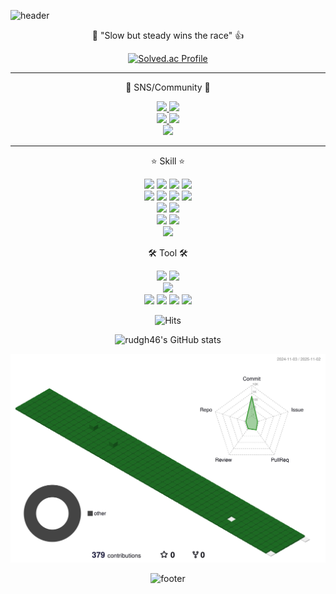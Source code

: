 ![header](https://capsule-render.vercel.app/api?type=waving&color=8B00FF&height=300&section=header&text=경호's%20Github&fontSize=90&animation=fadeIn&fontAlignY=38&desc=The%20target%20Domain%20:%20Backend&descAlignY=51&descAlign=62)

<p align='center'> 💪 "Slow but steady wins the race" 👍 </p>

<div align=center>

[![Solved.ac Profile](http://mazassumnida.wtf/api/v2/generate_badge?boj=rudgh46)](https://solved.ac/rudgh46/)

</div>

---

<p align='center'> 👋 SNS/Community 👋 </p>
<p align='center'>
  <a href="https://rudgh46.github.io/">
    <img src="https://img.shields.io/badge/DevBlog-222222?logo=Blogger&logoColor=white"/>
  </a>
  <a href="https://marmalade-grin-120.notion.site/Junior-Backend-Developer-2a5aae463eb6442f83d6fa82f703adb5">
    <img src="https://img.shields.io/badge/Portfolio-000000?logo=Notion&logoColor=white"/>
  </a> <br>
  <a href="https://www.youtube.com/channel/UC3rbQ_9VfPQngSEKdL8ki0g">
    <img src="https://img.shields.io/badge/Youtube-FF0000?logo=Youtube&logoColor=white"/>
  </a>
  <a href="mailto:rudgh46@gmail.com">
    <img src="https://img.shields.io/badge/Gmail-EA4335?logo=Gmail&logoColor=white"/>
  </a> <br>
  <a href="https://rudgh46.tistory.com/">
    <img src="https://img.shields.io/badge/Tistory-000000?logo=Tistory&logoColor=white"/>
  </a> <br>
  
</p>

---

<p align='center'> ⭐ Skill ⭐ </p>
<p align='center'>
  <img src="https://img.shields.io/badge/JAVA-000000?style=flat-square&logo=Java&logoColor=white"/>
  <img src="https://img.shields.io/badge/Spring-6DB33F?style=flat-square&logo=Spring&logoColor=white"/>
  <img src="https://img.shields.io/badge/SpringBoot-6DB33F?style=flat-square&logo=Spring Boot&logoColor=white"/>
  <img src="https://img.shields.io/badge/JPA-59666C?style=flat-square&logo=Hibernate&logoColor=white"/>
  <br>
  <img src="https://img.shields.io/badge/Vue.js-4FC08D?style=flat-square&logo=Vue.js&logoColor=white"/>
  <img src="https://img.shields.io/badge/JavaScript-F7DF1E?style=flat-square&logo=JavaScript&logoColor=black"/>
  <img src="https://img.shields.io/badge/HTML5-E34F26?style=flat-square&logo=HTML5&logoColor=white"/>
  <img src="https://img.shields.io/badge/CSS3-1572B6?style=flat-square&logo=CSS3&logoColor=white"/>
  <br>
  <img src="https://img.shields.io/badge/MySQL-4479A1?logo=MySQL&logoColor=white"/>
  <img src="https://img.shields.io/badge/MariaDB-003545?logo=MariaDB&logoColor=white"/>
  <br>
  <img src="https://img.shields.io/badge/Docker-2496ED?logo=Docker&logoColor=white"/>
  <img src="https://img.shields.io/badge/Jenkins-D24939?logo=Jenkins&logoColor=white"/>
  <br>
  <img src="https://img.shields.io/badge/Markdown-000000?logo=Markdown&logoColor=white"/>
</p>

<p align='center'> 🛠 Tool 🛠 </p>
<p align='center'>
  <img src="https://img.shields.io/badge/Eclipse-2C2255?logo=Eclipse IDE&logoColor=white"/>
  <img src="https://img.shields.io/badge/IntelliJ-000000?logo=IntelliJ IDEA&logoColor=white"/>
  <br>
  <img src="https://img.shields.io/badge/Visual Studio Code-007ACC?logo=Visual Studio Code&logoColor=white"/>
  <br>
  <img src="https://img.shields.io/badge/Mattermost-0058CC?logo=Mattermost&logoColor=white"/>
  <img src="https://img.shields.io/badge/Git-F05032?logo=Git&logoColor=white"/>
  <img src="https://img.shields.io/badge/Jira-0052CC?logo=Jira&logoColor=white"/>
  <img src="https://img.shields.io/badge/Notion-000000?logo=Notion&logoColor=white"/>
  <br>
</p>

<div align=center>

![Hits](https://hits.seeyoufarm.com/api/count/incr/badge.svg?url=https%3A%2F%2Fgithub.com%2Frudgh46%2F&count_bg=%2379C83D&title_bg=%23555555&icon=apachespark.svg&icon_color=%23E7E7E7&title=Github&edge_flat=false)

![rudgh46's GitHub stats](https://github-readme-stats.vercel.app/api?username=rudgh46&&show_icons=true&theme=radical)

![](./profile-3d-contrib/profile-green-animate.svg)
  
![footer](https://capsule-render.vercel.app/api?section=footer&type=waving&color=8B00FF)

</div>
